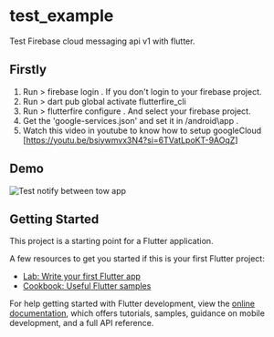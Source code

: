 # test_example

Test Firebase cloud messaging api v1 with flutter.
## Firstly
1. Run > firebase login . If you don't login to your firebase project.
2. Run > dart pub global activate flutterfire_cli
3. Run > flutterfire configure . And select your firebase project.
4. Get the 'google-services.json' and set it in <your-project-name>/android\app .
5. Watch this video in youtube to know how to setup googleCloud [https://youtu.be/bsiywmvx3N4?si=6TVatLpoKT-9AOqZ]
## Demo
![Test notify between tow app](https://youtube.com/shorts/-gm9s7X3-OQ?si=rcwKh4PaR86CIquh)
## Getting Started

This project is a starting point for a Flutter application.

A few resources to get you started if this is your first Flutter project:

- [Lab: Write your first Flutter app](https://docs.flutter.dev/get-started/codelab)
- [Cookbook: Useful Flutter samples](https://docs.flutter.dev/cookbook)

For help getting started with Flutter development, view the
[online documentation](https://docs.flutter.dev/), which offers tutorials,
samples, guidance on mobile development, and a full API reference.
